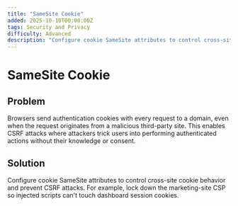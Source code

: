 ```yaml
---
title: "SameSite Cookie"
added: 2025-10-10T00:00:00Z
tags: Security and Privacy
difficulty: Advanced
description: "Configure cookie SameSite attributes to control cross-site cookie behavior and prevent CSRF attacks."
---
```

# SameSite Cookie

## Problem

Browsers send authentication cookies with every request to a domain, even when the request originates from a malicious third-party site. This enables CSRF attacks where attackers trick users into performing authenticated actions without their knowledge or consent.

## Solution

Configure cookie SameSite attributes to control cross-site cookie behavior and prevent CSRF attacks. For example, lock down the marketing-site CSP so injected scripts can't touch dashboard session cookies.
